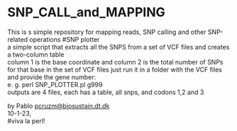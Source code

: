 # SNP_CALL_and_MAPPING
This is s simple repository for mapping reads, SNP calling and other SNP-related operations
#SNP plotter                                                                                                    
a simple script that extracts all the SNPS from a set of VCF files and creates a two-column table              
column 1 is the base coordinate and column 2 is the total number of SNPs for that base in the set of VCF files 
just run it in a folder with the VCF files and provide the gene number:                                        
 e. g. perl SNP_PLOTTER.pl g999                                                                                
outputs are 4 files, each has a table, all snps, and codons 1,2 and 3                                          

by Pablo pcruzm@biosustain.dt.dk                                                                               
10-1-23,                                                                                                       
#viva la perl!  
